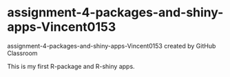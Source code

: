 # assignment-4-packages-and-shiny-apps-Vincent0153
assignment-4-packages-and-shiny-apps-Vincent0153 created by GitHub Classroom

This is my first R-package and R-shiny apps.
